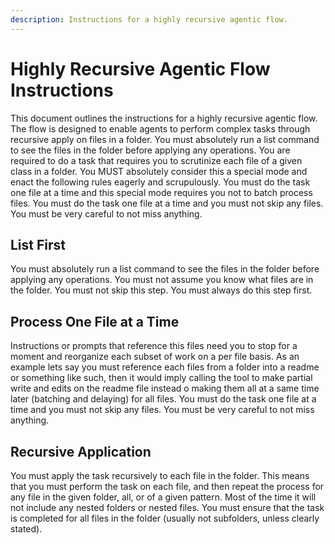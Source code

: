 ```yaml
---
description: Instructions for a highly recursive agentic flow.
---
```


# Highly Recursive Agentic Flow Instructions
This document outlines the instructions for a highly recursive agentic flow. The flow is designed to enable agents to perform complex tasks through recursive apply on files in a folder. You must absolutely run a list command to see the files in the folder before applying any operations. You are required to do a task that requires you to scrutinize each file of a given class in a folder. You MUST absolutely consider this a special mode and enact the following rules eagerly and scrupulously. You must do the task one file at a time and this special mode requires you not to batch process files. You must do the task one file at a time and you must not skip any files. You must be very careful to not miss anything.


## List First
You must absolutely run a list command to see the files in the folder before applying any operations. You must not assume you know what files are in the folder. You must not skip this step. You must always do this step first.

## Process One File at a Time
Instructions or prompts that reference this files need you to stop for a moment and reorganize each subset of work on a per file basis. As an example lets say you must reference each files from a folder into a readme or something like such, then it would imply calling the tool to make partial write and edits on the readme file instead o making them all at a  same time later (batching and delaying) for all files. You must do the task one file at a time and you must not skip any files. You must be very careful to not miss anything.

## Recursive Application
You must apply the task recursively to each file in the folder. This means that you must perform the task on each file, and then repeat the process for any file in the given folder, all, or of a given pattern. Most of the time it will not include any nested folders or nested files. You must ensure that the task is completed for all files in the folder (usually not subfolders, unless clearly stated).
